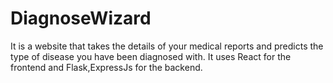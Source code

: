 # DiagnoseWizard
It is a website that takes the details of your medical reports and predicts the type of disease you have been diagnosed with. 
It uses React for the frontend and Flask,ExpressJs for the backend.
